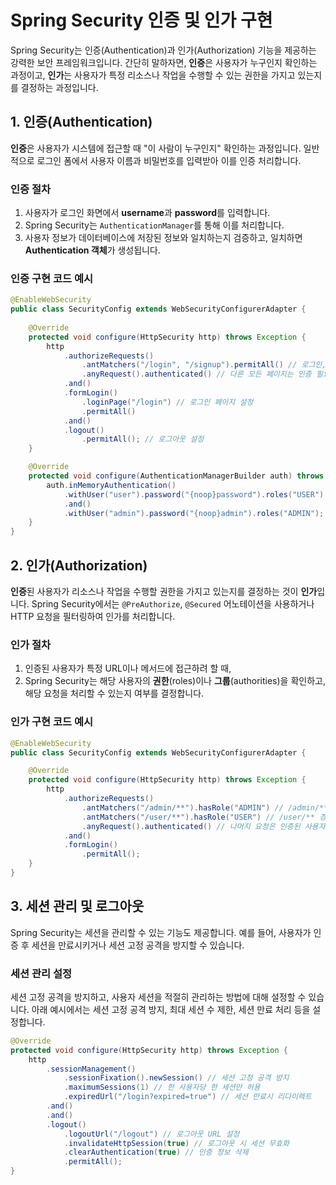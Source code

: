 # Spring Security 인증 및 인가 구현

Spring Security는 인증(Authentication)과 인가(Authorization) 기능을 제공하는 강력한 보안 프레임워크입니다. 간단히 말하자면, **인증**은 사용자가 누구인지 확인하는 과정이고, **인가**는 사용자가 특정 리소스나 작업을 수행할 수 있는 권한을 가지고 있는지를 결정하는 과정입니다.

## 1. 인증(Authentication)

**인증**은 사용자가 시스템에 접근할 때 "이 사람이 누구인지" 확인하는 과정입니다. 일반적으로 로그인 폼에서 사용자 이름과 비밀번호를 입력받아 이를 인증 처리합니다.

### 인증 절차
1. 사용자가 로그인 화면에서 **username**과 **password**를 입력합니다.
2. Spring Security는 `AuthenticationManager`를 통해 이를 처리합니다.
3. 사용자 정보가 데이터베이스에 저장된 정보와 일치하는지 검증하고, 일치하면 **Authentication 객체**가 생성됩니다.

### 인증 구현 코드 예시
```java
@EnableWebSecurity
public class SecurityConfig extends WebSecurityConfigurerAdapter {
    
    @Override
    protected void configure(HttpSecurity http) throws Exception {
        http
            .authorizeRequests()
                .antMatchers("/login", "/signup").permitAll() // 로그인, 회원가입 페이지는 인증 필요 없음
                .anyRequest().authenticated() // 다른 모든 페이지는 인증 필요
            .and()
            .formLogin()
                .loginPage("/login") // 로그인 페이지 설정
                .permitAll()
            .and()
            .logout()
                .permitAll(); // 로그아웃 설정
    }

    @Override
    protected void configure(AuthenticationManagerBuilder auth) throws Exception {
        auth.inMemoryAuthentication()
            .withUser("user").password("{noop}password").roles("USER") // 임시 사용자 설정
            .and()
            .withUser("admin").password("{noop}admin").roles("ADMIN"); // 임시 관리자 설정
    }
}
```

## 2. 인가(Authorization)

**인증**된 사용자가 리소스나 작업을 수행할 권한을 가지고 있는지를 결정하는 것이 **인가**입니다. Spring Security에서는 `@PreAuthorize`, `@Secured` 어노테이션을 사용하거나 HTTP 요청을 필터링하여 인가를 처리합니다.

### 인가 절차
1. 인증된 사용자가 특정 URL이나 메서드에 접근하려 할 때,
2. Spring Security는 해당 사용자의 **권한**(roles)이나 **그룹**(authorities)을 확인하고, 해당 요청을 처리할 수 있는지 여부를 결정합니다.

### 인가 구현 코드 예시

```java
@EnableWebSecurity
public class SecurityConfig extends WebSecurityConfigurerAdapter {

    @Override
    protected void configure(HttpSecurity http) throws Exception {
        http
            .authorizeRequests()
                .antMatchers("/admin/**").hasRole("ADMIN") // /admin/** 경로는 ADMIN 권한만 허용
                .antMatchers("/user/**").hasRole("USER") // /user/** 경로는 USER 권한만 허용
                .anyRequest().authenticated() // 나머지 요청은 인증된 사용자만 접근 가능
            .and()
            .formLogin()
                .permitAll();
    }
}
```

## 3. 세션 관리 및 로그아웃

Spring Security는 세션을 관리할 수 있는 기능도 제공합니다. 예를 들어, 사용자가 인증 후 세션을 만료시키거나 세션 고정 공격을 방지할 수 있습니다.

### 세션 관리 설정

세션 고정 공격을 방지하고, 사용자 세션을 적절히 관리하는 방법에 대해 설정할 수 있습니다. 아래 예시에서는 세션 고정 공격 방지, 최대 세션 수 제한, 세션 만료 처리 등을 설정합니다.

```java
@Override
protected void configure(HttpSecurity http) throws Exception {
    http
        .sessionManagement()
            .sessionFixation().newSession() // 세션 고정 공격 방지
            .maximumSessions(1) // 한 사용자당 한 세션만 허용
            .expiredUrl("/login?expired=true") // 세션 만료시 리다이렉트
        .and()
        .and()
        .logout()
            .logoutUrl("/logout") // 로그아웃 URL 설정
            .invalidateHttpSession(true) // 로그아웃 시 세션 무효화
            .clearAuthentication(true) // 인증 정보 삭제
            .permitAll();
}
```
